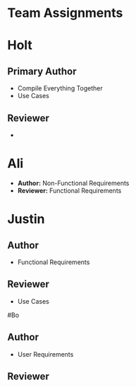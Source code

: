 # Team Assignments

# Holt

## Primary Author
- Compile Everything Together
- Use Cases

## Reviewer
- 

# Ali
- **Author:** Non-Functional Requirements
- **Reviewer:** Functional Requirements

# Justin

## Author
- Functional Requirements

## Reviewer

- Use Cases

#Bo

## Author
- User Requirements

## Reviewer
